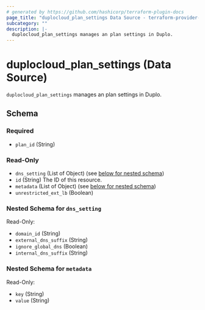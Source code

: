 ```yaml
---
# generated by https://github.com/hashicorp/terraform-plugin-docs
page_title: "duplocloud_plan_settings Data Source - terraform-provider-duplocloud"
subcategory: ""
description: |-
  duplocloud_plan_settings manages an plan settings in Duplo.
---
```


# duplocloud_plan_settings (Data Source)

`duplocloud_plan_settings` manages an plan settings in Duplo.



<!-- schema generated by tfplugindocs -->
## Schema

### Required

- `plan_id` (String)

### Read-Only

- `dns_setting` (List of Object) (see [below for nested schema](#nestedatt--dns_setting))
- `id` (String) The ID of this resource.
- `metadata` (List of Object) (see [below for nested schema](#nestedatt--metadata))
- `unrestricted_ext_lb` (Boolean)

<a id="nestedatt--dns_setting"></a>
### Nested Schema for `dns_setting`

Read-Only:

- `domain_id` (String)
- `external_dns_suffix` (String)
- `ignore_global_dns` (Boolean)
- `internal_dns_suffix` (String)


<a id="nestedatt--metadata"></a>
### Nested Schema for `metadata`

Read-Only:

- `key` (String)
- `value` (String)


